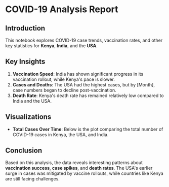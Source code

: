 # COVID-19 Analysis Report

## Introduction
This notebook explores COVID-19 case trends, vaccination rates, and other key statistics for **Kenya**, **India**, and the **USA**.

## Key Insights
1. **Vaccination Speed**: India has shown significant progress in its vaccination rollout, while Kenya's pace is slower.
2. **Cases and Deaths**: The USA had the highest cases, but by [Month], case numbers began to decline post-vaccination.
3. **Death Rate**: Kenya's death rate has remained relatively low compared to India and the USA.

## Visualizations
- **Total Cases Over Time**: Below is the plot comparing the total number of COVID-19 cases in Kenya, the USA, and India.


## Conclusion
Based on this analysis, the data reveals interesting patterns about **vaccination success**, **case spikes**, and **death rates**. The USA's earlier surge in cases was mitigated by vaccine rollouts, while countries like Kenya are still facing challenges.

